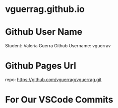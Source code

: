 
# vguerrag.github.io

# Github User Name 
Student: Valeria Guerra
Github Username: vguerrav

# Github Pages Url
repo: https://github.com/vguerrag/vguerrag.git

# For Our VSCode Commits 

